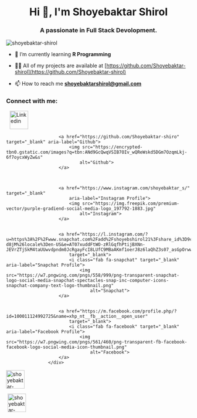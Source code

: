 <h1 align="center">Hi 👋, I'm Shoyebaktar Shirol</h1>
<h3 align="center">A passionate in Full Stack Devolopment.</h3>

<p align="left"> <img src="https://komarev.com/ghpvc/?username=shoyebaktar-shirol&label=Profile%20views&color=0e75b6&style=flat" alt="shoyebaktar-shirol" /> </p>

- 🌱 I’m currently learning **R Programming**

- 👨‍💻 All of my projects are available at [https://github.com/Shoyebaktar-shirol](https://github.com/Shoyebaktar-shirol)

- 📫 How to reach me **shoyebaktarshirol@gmail.com**

<h3 align="left">Connect with me:</h3>
<p align="left">


 <div class="social-icons">
                        <a href="https://www.linkedin.com/in/shoyebaktar-shirol-1a9976279" target="_blank"
                            aria-label="LinkedIn Profile">
                            <img src="https://th.bing.com/th/id/OIP.w_zDkEJ9aLiWR-g0rff8hwHaHa?pid=ImgDet&rs=1"
                                alt="Linkedin">
                        </a>


                        <a href="https://github.com/Shoyebaktar-shiro" target="_blank" aria-label="Github">
                            <img src="https://encrypted-tbn0.gstatic.com/images?q=tbn:ANd9GcQwqVSIB7OIv_wQReWskd5DGm7OzqmLkj-6f7oycxWyZw&s"
                                alt="Github">
                        </a>



                        <a href="https://www.instagram.com/shoyebaktar_s/" target="_blank"
                            aria-label="Instagram Profile">
                            <img src="https://img.freepik.com/premium-vector/purple-gradiend-social-media-logo_197792-1883.jpg"
                                alt="Instagram">
                        </a>


                        <a href="https://l.instagram.com/?u=https%3A%2F%2Fwww.snapchat.com%2Fadd%2Fshoyebshirol21%3Fshare_id%3D9c6CRS-d8jM%26locale%3Den-US&e=AT07xuddFtWO-zRlGqfhPtijBXNn-JEVrZTjSkM4taUUwvdpndm0JcRgayFcI8LUfC9MBaAKmf1oerJ8z6laQhZ3s07_asGpOrwwkZNomqUF0AZfxTZtY1s"
                            target="_blank">
                            <i class="fab fa-snapchat" target="_blank" aria-label="Snapchat Profile">
                                <img src="https://w7.pngwing.com/pngs/558/999/png-transparent-snapchat-logo-social-media-snapchat-spectacles-snap-inc-computer-icons-snapchat-company-text-logo-thumbnail.png"
                                    alt="Snapchat">
                        </a>


                        <a href="https://m.facebook.com/profile.php/?id=100011124992725&name=xhp_nt__fb__action__open_user"
                            target="_blank">
                            <i class="fab fa-facebook" target="_blank" aria-label="Facebook Profile">
                                <img src="https://w7.pngwing.com/pngs/561/460/png-transparent-fb-facebook-facebook-logo-social-media-icon-thumbnail.png"
                                    alt="Facebook">
                        </a>
                    </div>
</p>




<p align="left"> <img src="https://komarev.com/ghpvc/?username=shoyebaktar-shirol&label=Profile%20views&color=0e75b6&style=flat" alt="shoyebaktar-shirol" /> </p>


</p>



<p>&nbsp;<img align="center" src="https://github-readme-stats.vercel.app/api?username=shoyebaktar-shirol&show_icons=true&locale=en" alt="shoyebaktar-shirol" /></p>

<style>
 .social-icons a {
    display: inline-block;
    margin: 0 10px;
    transition: transform 0.3s ease-in-out;
}

.social-icons img {
    width: 50px;
    height: auto;
}


.social-icons a:hover {
    transform: scale(1.2);
}
</style>
